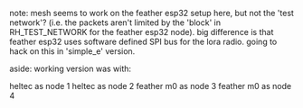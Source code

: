 
note: mesh seems to work on the feather esp32 setup here, but not the 'test network'? (i.e. the packets aren't limited by the 'block' in RH_TEST_NETWORK for the feather esp32 node). big difference is that feather esp32 uses software defined SPI bus for the lora radio. going to hack on this in 'simple_e' version.

aside: working version was with:

heltec as node 1
heltec as node 2
feather m0 as node 3
feather m0 as node 4




